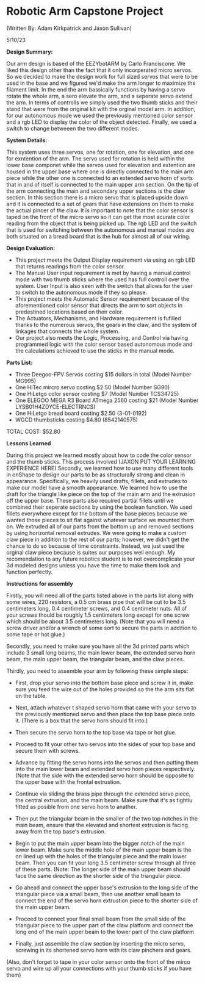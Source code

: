 # Robotic Arm Capstone Project
(Written By: Adam Kirkpatrick and Jaxon Sullivan)

5/10/23

**Design Summary:**

Our arm design is based of the EEZYbotARM by Carlo Franciscone. We liked this design other than the fact that it only incorperated micro servos. So we decided to make the design work for full sized servos that were to be used in the base and we figured we'd make the arm longer to maximize the filament limit. In the end the arm bassically functions by having a servo rotate the whole arm, a sero elevate the arm, and a seperate servo extend the arm. In terms of controlls we simply used the two thumb sticks and their stand that were from the original kit with the orginal model arm. In addition, for our autonomous mode we used the previously mentioned color sensor and a rgb LED to display the color of the object detected. Finally, we used a switch to change betweeen the two different modes.

**System Details:**

This system uses three servos, one for rotation, one for elevation, and one for exntention of the arm. The servo used for rotation is held within the lower base componet while the servos used for elevation and extention are housed in the upper base where one is directly connected to the main arm piece while the other one is connected to an extended servo horn of sorts that in and of itself is connected to the main upper arm section. On the tip of the arm connecting the main and secondary upper sections is the claw section. In this section there is a micro servo that is placed upside down and it is connected to a set of gears that have extensions on them to make the actual pincer of the claw. It is important to note that the color sensor is taped on the front of the micro servo so it can get the most acurate color reading from the object that is being picked up. The rgb LED and the switch that is used for switching between the autonomous and manual modes are both situated on a bread board that is the hub for almost all of our wiring.

**Design Evaluation:**

* This project meets the Output Display requirement via using an rgb LED that returns readings from the color sensor.
* The Manual User input requirement is met by having a manual control mode with two thumb sticks where the used has full controll over the system. User Input is also seen with the switch that allows for the user to switch to the autonomous mode if they so please.
* This project meets the Automatic Sensor requirement because of the aforementioned color sensor that directs the arm to sort objects in predestined locations based on their color.
* The Actuators, Mechanisms, and Hardware requirement is fufilled thanks to the numerous servos, the gears in the claw, and the system of linkages that connects the whole system.
* Our project also meets the Logic, Processing, and Control via having programmed logic with the color sensor based autonomous mode and the calculations achieved to use the sticks in the manual mode.

**Parts List:**

* Three Deegoo-FPV Servos costing $15 dollars in total
 (Model Number MG995)
* One HiTec mircro servo costing $2.50
 (Model Number SG90)
* One HiLetgo color sensor costing $7
 (Model Number TCS34725)
* One ELEGOO MEGA R3 Board ATmega 2560 costing $21
 (Model Number LYSB01H4ZDYCE-ELECTRNCS)
* One HiLetgo bread board costing $2.50
 (3-01-0192)
* WGCD thumbsticks costing $4.80
 (8542140575)
 
 TOTAL COST: $52.80

 **Lessons Learned**
 
 During this project we learned mostly about how to code the color sensor and the thumb sticks. This process involved (JAXON PUT YOUR LEARNING EXPERIENCE HERE) Secondly, we learned how to use many different tools in onShape to design our parts to be as structurally strong and clean in appearance. Specifically, we heavily used drafts, fillets, and extrudes to make our model have a smooth appearance. We learned how to use the draft for the triangle like piece on the top of the main arm and the extrusion off the upper base. These parts also required partial fillets until we combined their seperate sections by using the boolean function. We used fillets everywhere except for the bottom of the base pieces because we wanted those pieces to sit flat against whatever surface we mounted them on. We extruded all of our parts from the bottom up and removed sections by using horizontal removal extrudes. We were going to make a custom claw piece in addition to the rest of our parts; however, we didn't get the chance to do so because of time constraints. Instead, we just used the orginal claw piece because is suites our purposes well enough. My recomendation to any future robotics student is to not overcomplicate your 3d modeled designs unless you have the time to make them look and function perfectly.
 
 **Instructions for assembly**

Firstly, you will need all of the parts listed above in the parts list along with some wires, 220 resistors, a 0.5 cm brass pipe that will be cut to be 3.5 centimeters long, 0.4 centimeter screws, and 0.4 centimeter nuts. All of your screws thould be roughly 1.5 centimeters long except for one screw which should be about 3.5 centimeters long. (Note that you will need a screw driver and/or a wrench of some sort to secure the parts in addition to some tape or hot glue.) 

Secondly, you need to make sure you have all the 3d printed parts which include 3 small long beams, the main lower beam, the extended servo horn beam, the main upper beam, the triangular beam, and the claw pieces. 

Thirdly, you need to assemble your arm by following these simple steps:

* First, drop your servo into the bottom base piece and screw it in, make sure you feed the wire out of the holes provided so the the arm sits flat on the table.

* Next, attach whatever t shaped servo horn that came with your servo to the previously mentioned servo and then place the top base piece onto it. (There is a box that the servo horn should fit into.)

* Then secure the servo horn to the top base via tape or hot glue.
* Proceed to fit your other two servos into the sides of your top base and secure them with screws.

* Advance by fitting the servo horns into the servos and then putting them into the main lower beam and extended servo horn pieces respectively. (Note that the side with the extended servo horn should be opposite to the upper base with the frontal extrustion.

* Continue via sliding the brass pipe through the extended servo piece, the central extrusion, and the main beam. Make sure that it's as tightlu fitted as posible from one servo horn to anather.

* Then put the triangular beam in the smaller of the two top notches in the main beam, ensure that the elevated and shortest extrusion is facing away from the top base's extrusion.

* Begin to put the main upper beam into the bigger notch of the main lower beam. Make sure the middle hole of the main upper beam is the on lined up with the holes of the triangular piece and the main lower beam. Then you can fit your long 3.5 centimeter screw through all three of these parts. (Note: The longer side of the main upper beam should face the same direction as the shorter side of the triangular piece.

* Go ahead and connect the upper base's extrusion to the long side of the triangular piece via a small beam, then use another small beam to connect the end of the servo horn extrustion piece to the shorter side of the main upper beam.

* Proceed to connect your final small beam from the small side of the triangular piece to the upper part of the claw platform and connect tbe long end of the main upper beam to the lower part of the claw platform

* Finally, just assemble the claw section by inserting the micro servo, screwing in its shortened servo horn with its claw pinchers and gears. 

(Also, don't forget to tape in your color sensor onto the front of the mirco servo and wire up all your connections with your thumb sticks if you have them)
